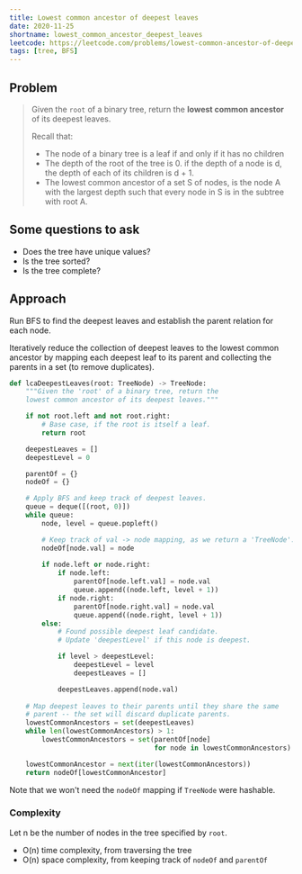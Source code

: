 ```yaml
---
title: Lowest common ancestor of deepest leaves
date: 2020-11-25
shortname: lowest_common_ancestor_deepest_leaves
leetcode: https://leetcode.com/problems/lowest-common-ancestor-of-deepest-leaves
tags: [tree, BFS]
---
```


## Problem

> Given the `root` of a binary tree, return the __lowest common ancestor__ of its deepest leaves.
> 
> Recall that:
> 
> * The node of a binary tree is a leaf if and only if it has no children
> * The depth of the root of the tree is 0. if the depth of a node is d, the depth of each of its children is d + 1.
> * The lowest common ancestor of a set S of nodes, is the node A with the largest depth such that every node in S is in the subtree with root A.

## Some questions to ask

* Does the tree have unique values?
* Is the tree sorted?
* Is the tree complete?

## Approach

Run BFS to find the deepest leaves and establish the parent relation for each node.

Iteratively reduce the collection of deepest leaves to the lowest common ancestor by
mapping each deepest leaf to its parent and collecting the parents in a set (to remove duplicates).

```python
def lcaDeepestLeaves(root: TreeNode) -> TreeNode:
    """Given the 'root' of a binary tree, return the 
    lowest common ancestor of its deepest leaves."""

    if not root.left and not root.right:
        # Base case, if the root is itself a leaf.
        return root

    deepestLeaves = []
    deepestLevel = 0

    parentOf = {}
    nodeOf = {}

    # Apply BFS and keep track of deepest leaves.
    queue = deque([(root, 0)])
    while queue:
        node, level = queue.popleft()

        # Keep track of val -> node mapping, as we return a 'TreeNode'.
        nodeOf[node.val] = node
    
        if node.left or node.right:
            if node.left:
                parentOf[node.left.val] = node.val
                queue.append((node.left, level + 1))
            if node.right:
                parentOf[node.right.val] = node.val
                queue.append((node.right, level + 1))
        else:
            # Found possible deepest leaf candidate.
            # Update 'deepestLevel' if this node is deepest.

            if level > deepestLevel:
                deepestLevel = level
                deepestLeaves = []

            deepestLeaves.append(node.val)
    
    # Map deepest leaves to their parents until they share the same
    # parent -- the set will discard duplicate parents.
    lowestCommonAncestors = set(deepestLeaves)
    while len(lowestCommonAncestors) > 1:
        lowestCommonAncestors = set(parentOf[node]
                                    for node in lowestCommonAncestors)

    lowestCommonAncestor = next(iter(lowestCommonAncestors))
    return nodeOf[lowestCommonAncestor]
```

Note that we won't need the `nodeOf` mapping if `TreeNode` were hashable.

### Complexity
Let n be the number of nodes in the tree specified by `root`.

* O(n) time complexity, from traversing the tree
* O(n) space complexity, from keeping track of `nodeOf` and `parentOf`
